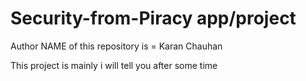 # Security-from-Piracy app/project

Author NAME of this repository is = Karan Chauhan

This project is mainly i will tell you after some time

